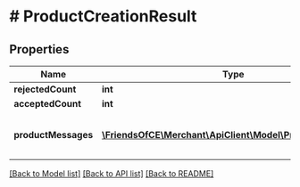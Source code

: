 # # ProductCreationResult

## Properties

Name | Type | Description | Notes
------------ | ------------- | ------------- | -------------
**rejectedCount** | **int** |  | [optional]
**acceptedCount** | **int** |  | [optional]
**productMessages** | [**\FriendsOfCE\Merchant\ApiClient\Model\ProductMessage[]**](ProductMessage.md) | Messages about the rejected products. | [optional]

[[Back to Model list]](../../README.md#models) [[Back to API list]](../../README.md#endpoints) [[Back to README]](../../README.md)
